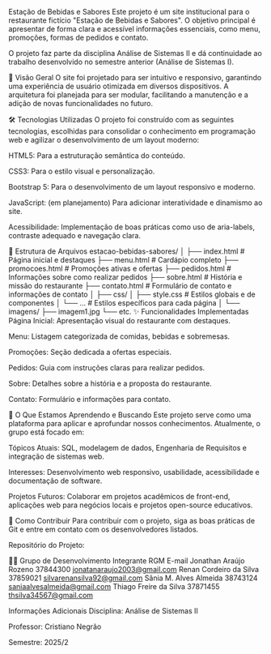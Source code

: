 Estação de Bebidas e Sabores
Este projeto é um site institucional para o restaurante fictício "Estação de Bebidas e Sabores". O objetivo principal é apresentar de forma clara e acessível informações essenciais, como menu, promoções, formas de pedidos e contato.

O projeto faz parte da disciplina Análise de Sistemas II e dá continuidade ao trabalho desenvolvido no semestre anterior (Análise de Sistemas I).

📜 Visão Geral
O site foi projetado para ser intuitivo e responsivo, garantindo uma experiência de usuário otimizada em diversos dispositivos. A arquitetura foi planejada para ser modular, facilitando a manutenção e a adição de novas funcionalidades no futuro.

🛠️ Tecnologias Utilizadas
O projeto foi construído com as seguintes tecnologias, escolhidas para consolidar o conhecimento em programação web e agilizar o desenvolvimento de um layout moderno:

HTML5: Para a estruturação semântica do conteúdo.

CSS3: Para o estilo visual e personalização.

Bootstrap 5: Para o desenvolvimento de um layout responsivo e moderno.

JavaScript: (em planejamento) Para adicionar interatividade e dinamismo ao site.

Acessibilidade: Implementação de boas práticas como uso de aria-labels, contraste adequado e navegação clara.

📂 Estrutura de Arquivos
estacao-bebidas-sabores/
│
├── index.html          # Página inicial e destaques
├── menu.html           # Cardápio completo
├── promocoes.html      # Promoções ativas e ofertas
├── pedidos.html        # Informações sobre como realizar pedidos
├── sobre.html          # História e missão do restaurante
├── contato.html        # Formulário de contato e informações de contato
│
├── css/
│   ├── style.css       # Estilos globais e de componentes
│   └── ...             # Estilos específicos para cada página
│
└── imagens/
    ├── imagem1.jpg
    └── etc.
✨ Funcionalidades Implementadas
Página Inicial: Apresentação visual do restaurante com destaques.

Menu: Listagem categorizada de comidas, bebidas e sobremesas.

Promoções: Seção dedicada a ofertas especiais.

Pedidos: Guia com instruções claras para realizar pedidos.

Sobre: Detalhes sobre a história e a proposta do restaurante.

Contato: Formulário e informações para contato.

🚀 O Que Estamos Aprendendo e Buscando
Este projeto serve como uma plataforma para aplicar e aprofundar nossos conhecimentos. Atualmente, o grupo está focado em:

Tópicos Atuais: SQL, modelagem de dados, Engenharia de Requisitos e integração de sistemas web.

Interesses: Desenvolvimento web responsivo, usabilidade, acessibilidade e documentação de software.

Projetos Futuros: Colaborar em projetos acadêmicos de front-end, aplicações web para negócios locais e projetos open-source educativos.

🤝 Como Contribuir
Para contribuir com o projeto, siga as boas práticas de Git e entre em contato com os desenvolvedores listados.

Repositório do Projeto: 

👨‍💻 Grupo de Desenvolvimento
Integrante	RGM	E-mail
Jonathan Araújo Rozeno	37844300	jonatanaraujo2003@gmail.com
Renan Cordeiro da Silva	37859021	silvarenansilva92@gmail.com
Sânia M. Alves Almeida	38743124	saniaalvesalmeida@gmail.com
Thiago Freire da Silva	37871455	thsilva34567@gmail.com

Informações Adicionais
Disciplina: Análise de Sistemas II

Professor: Cristiano Negrão

Semestre: 2025/2
